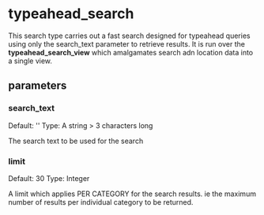 # typeahead_search

This search type carries out a fast search designed for typeahead queries using only the search_text parameter to retrieve results. It is run over the **typeahead_search_view** which amalgamates search adn location data into a single view.

## parameters

### search_text

Default: ''
Type: A string > 3 characters long

The search text to be used for the search

### limit

Default: 30
Type: Integer

A limit which applies PER CATEGORY for the search results. ie the maximum number of results per individual category to be returned.

